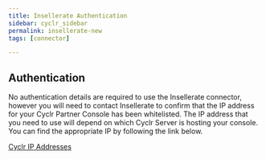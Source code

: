 ```yaml
---
title: Insellerate Authentication
sidebar: cyclr_sidebar
permalink: insellerate-new
tags: [connector]

---
```


## Authentication

No authentication details are required to use the Insellerate connector, however you will need to contact Insellerate to confirm that the IP address for your Cyclr Partner Console has been whitelisted.  The IP address that you need to use will depend on which Cyclr Server is hosting your console.  You can find the appropriate IP by following the link below.

[Cyclr IP Addresses](./cyclr-ip-whitelisting)

